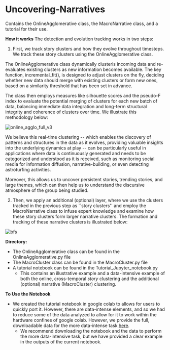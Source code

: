 # Uncovering-Narratives
Contains the OnlineAgglomerative class, the MacroNarrative class, and a tutorial for their use.

**How it works**
The detection and evolution tracking works in two steps:

1. First, we track story clusters and how they evolve throughout timesteps. We track these story clusters using the OnlineAgglomerative class.

The OnlineAgglomerative class dynamically clusteris incoming data and re-evaluates existing clusters as new information becomes available. The key function, incremental_fit(), is designed to adjust clusters on the fly, deciding whether new data should merge with existing clusters or form new ones, based on a similarity threshold that has been set in advance.

The class then employs measures like silhouette scores and the pseudo-F index to evaluate the potential merging of clusters for each new batch of data, balancing immediate data integration and long-term structural integrity and coherence of clusters over time. We illustrate this methodology below:

![online_agglo_full_v3](https://github.com/patrikgerard/Uncovering-Narratives/assets/43653986/c2e07c7e-4980-45ed-bfaa-7e87e3aa3d4d)


We believe this real-time clustering -- which enables the discovery of patterns and structures in the data as it evolves, providing valuable insights into the underlying dynamics at play -- can be particularly useful in applications where data is continuously generated and needs to be categorized and understood as it is received, such as monitoring social media for information diffusion, narrative-building, or even detecting astroturfing activities.

Moreover, this allows us to uncover persistent stories, trending stories, and large themes, which can then help us to understand the discursive atmosphere of the group being studied.


2. Then, we apply an additional (optional) layer, where we use the clusters tracked in the previous step as ``story clusters'' and employ the MacroNarrative class to infuse expert knowledge and examine how these story clusters form larger narrative clusters. The formation and tracking of these narrative clusters is illustrated below:

![bfs](https://github.com/patrikgerard/Uncovering-Narratives/assets/43653986/8f0daeac-3b1a-41e7-a7bf-8d01b3cee39d)


**Directory:**
- The OnlineAgglomerative class can be found in the OnlineAgglomerative.py file
- The MacroCluster class can be found in the MacroCluster.py file
- A tutorial notebook can be found in the Tutorial_Jupyter_notebook.py
  - This contains an illustrative example and a data-intensive example of both the online, cross-temporal _story_ clustering and the additional (optional) narrative (MacroCluster) clustering.
 

**To Use the Notebook**
- We created the tutorial notebook in google colab to allows for users to quickly port it. However, there are data-intense elements, and so we had to reduce some of the data analyzed to allow for it to work within the hardware confines of google colab. However, we provide the full, downloadable data for the more data-intense task [here](https://drive.google.com/drive/folders/1NH7HSk3m5eR2wLcmPTTIIqJfC6w6Mkl9?usp=sharing).
  - We recommend downloading the notebook and the data to perform the more data-intensive task, but we have provided a clear example in the outputs of the current notebook.
 
